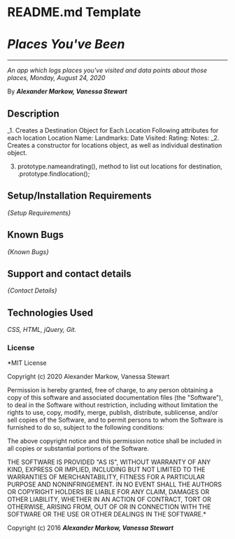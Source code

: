 # README.md Template

# _Places You've Been_

---

_An app which logs places you've visited and data points about those places, Monday, August 24, 2020_

By **_Alexander Markow, Vanessa Stewart_**

## Description

\_1. Creates a Destination Object for Each Location
Following attributes for each location
Location Name:
Landmarks:
Date Visited:
Rating:
Notes:
\_2. Creates a constructor for locations object, as well as individual destination object.

3.  prototype.nameandrating(), method to list out locations for destination, .prototype.findlocation();

## Setup/Installation Requirements

_{Setup Requirements}_

## Known Bugs

_{Known Bugs}_

## Support and contact details

_{Contact Details}_

## Technologies Used

_CSS, HTML, jQuery, Git._

### License

\*MIT License

Copyright (c) 2020 Alexander Markow, Vanessa Stewart

Permission is hereby granted, free of charge, to any person obtaining a copy
of this software and associated documentation files (the "Software"), to deal
in the Software without restriction, including without limitation the rights
to use, copy, modify, merge, publish, distribute, sublicense, and/or sell
copies of the Software, and to permit persons to whom the Software is
furnished to do so, subject to the following conditions:

The above copyright notice and this permission notice shall be included in all
copies or substantial portions of the Software.

THE SOFTWARE IS PROVIDED "AS IS", WITHOUT WARRANTY OF ANY KIND, EXPRESS OR
IMPLIED, INCLUDING BUT NOT LIMITED TO THE WARRANTIES OF MERCHANTABILITY,
FITNESS FOR A PARTICULAR PURPOSE AND NONINFRINGEMENT. IN NO EVENT SHALL THE
AUTHORS OR COPYRIGHT HOLDERS BE LIABLE FOR ANY CLAIM, DAMAGES OR OTHER
LIABILITY, WHETHER IN AN ACTION OF CONTRACT, TORT OR OTHERWISE, ARISING FROM,
OUT OF OR IN CONNECTION WITH THE SOFTWARE OR THE USE OR OTHER DEALINGS IN THE
SOFTWARE.\*

Copyright (c) 2016 **_Alexander Markow, Vanessa Stewart_**
